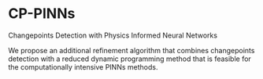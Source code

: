 # CP-PINNs
Changepoints Detection with Physics Informed Neural Networks

We propose an additional refinement algorithm that combines changepoints detection with a reduced dynamic programming method that is feasible for the computationally intensive PINNs methods.
